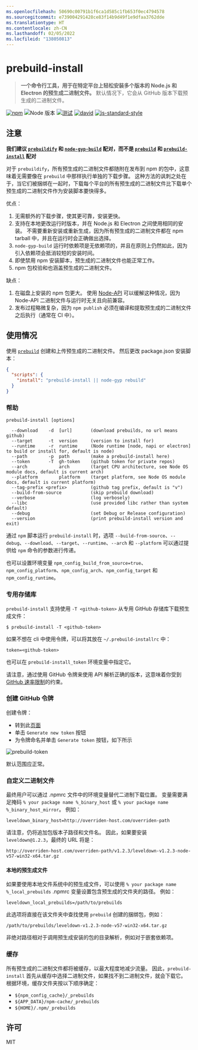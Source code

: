 ```yaml
---
ms.openlocfilehash: 50690c00791b1f6ca1d585c1fb653f0ec4794578
ms.sourcegitcommit: e739004291428ce83f14b9d49f1e9dfaa3762dde
ms.translationtype: HT
ms.contentlocale: zh-CN
ms.lasthandoff: 02/05/2022
ms.locfileid: "138050813"
---
```

# <a name="prebuild-install"></a>prebuild-install

> **一个命令行工具，用于在特定平台上轻松安装多个版本的 Node.js 和 Electron 的预生成二进制文件。**
> 默认情况下，它会从 GitHub 版本下载预生成的二进制文件。

[![npm](https://img.shields.io/npm/v/prebuild-install.svg)](https://www.npmjs.com/package/prebuild-install)
![Node 版本](https://img.shields.io/node/v/prebuild-install.svg)
[![测试](https://github.com/prebuild/prebuild-install/actions/workflows/test.yml/badge.svg)](https://github.com/prebuild/prebuild-install/actions/workflows/test.yml)
[![david](https://david-dm.org/prebuild/prebuild-install.svg)](https://david-dm.org/prebuild/prebuild-install)
[![js-standard-style](https://img.shields.io/badge/code%20style-standard-brightgreen.svg)](http://standardjs.com/)

## <a name="note"></a>注意

**我们建议 [`prebuildify`](https://github.com/prebuild/prebuildify) 和 [`node-gyp-build`](https://github.com/prebuild/node-gyp-build) 配对，而不是 [`prebuild`](https://github.com/prebuild/prebuild) 和 [`prebuild-install`](https://github.com/prebuild/prebuild-install) 配对**

对于 `prebuildify`，所有预生成的二进制文件都随附在发布到 npm 的包中，这意味着无需要像在 `prebuild` 中那样执行单独的下载步骤。 这种方法的讽刺之处在于，当它们被捆绑在一起时，下载每个平台的所有预生成的二进制文件比下载单个预生成的二进制文件作为安装脚本要快得多。

优点：

1. 无需额外的下载步骤，使其更可靠，安装更快。
2. 支持在本地更改运行时版本，并在 Node.js 和 Electron 之间使用相同的安装。 不需要重新安装或重新生成，因为所有预生成的二进制文件都在 npm tarball 中，并且在运行时会正确做出选择。
3. `node-gyp-build` 运行时依赖项是无依赖项的，并且在原则上仍然如此，因为引入依赖项会抵消较短的安装时间。
4. 即使禁用 npm 安装脚本，预生成的二进制文件也能正常工作。
5. npm 包校验和也涵盖预生成的二进制文件。

缺点：

1. 在磁盘上安装的 npm 包更大。 使用 [Node-API](https://nodejs.org/api/n-api.html) 可以缓解这种情况，因为 Node-API 二进制文件与运行时无关且向前兼容。
2. 发布过程略微复杂，因为 `npm publish` 必须在编译和提取预生成的二进制文件之后执行（通常在 CI 中）。

## <a name="usage"></a>使用情况

使用 [`prebuild`](https://github.com/prebuild/prebuild) 创建和上传预生成的二进制文件。 然后更改 package.json 安装脚本：

```json
{
  "scripts": {
    "install": "prebuild-install || node-gyp rebuild"
  }
}
```

### <a name="help"></a>帮助

```
prebuild-install [options]

  --download    -d  [url]       (download prebuilds, no url means github)
  --target      -t  version     (version to install for)
  --runtime     -r  runtime     (Node runtime [node, napi or electron] to build or install for, default is node)
  --path        -p  path        (make a prebuild-install here)
  --token       -T  gh-token    (github token for private repos)
  --arch            arch        (target CPU architecture, see Node OS module docs, default is current arch)
  --platform        platform    (target platform, see Node OS module docs, default is current platform)
  --tag-prefix <prefix>         (github tag prefix, default is "v")
  --build-from-source           (skip prebuild download)
  --verbose                     (log verbosely)
  --libc                        (use provided libc rather than system default)
  --debug                       (set Debug or Release configuration)
  --version                     (print prebuild-install version and exit)
```

通过 `npm` 脚本运行 `prebuild-install` 时，选项 `--build-from-source`、`--debug`、`--download`、`--target`、`--runtime`、`--arch` 和 `--platform` 可以通过提供给 `npm` 命令的参数进行传递。

也可以设置环境变量 `npm_config_build_from_source=true`、`npm_config_platform`、`npm_config_arch`、`npm_config_target` 和 `npm_config_runtime`。

### <a name="private-repositories"></a>专用存储库

`prebuild-install` 支持使用 `-T <github-token>` 从专用 GitHub 存储库下载预生成文件：

```
$ prebuild-install -T <github-token>
```

如果不想在 cli 中使用令牌，可以将其放在 `~/.prebuild-installrc` 中：

```
token=<github-token>
```

也可以在 `prebuild-install_token` 环境变量中指定它。

请注意，通过使用 GitHub 令牌来使用 API 解析正确的版本，这意味着你受到 [GitHub 速率限制](https://developer.github.com/v3/rate_limit/)的约束。

### <a name="create-github-token"></a>创建 GitHub 令牌

创建令牌：

- 转到此[页面](https://github.com/settings/tokens)
- 单击 `Generate new token` 按钮
- 为令牌命名并单击 `Generate token` 按钮，如下所示

![prebuild-token](https://cloud.githubusercontent.com/assets/13285808/20844584/d0b85268-b8c0-11e6-8b08-2b19522165a9.png)

默认范围应正常。

### <a name="custom-binaries"></a>自定义二进制文件

最终用户可以通过 .npmrc 文件中的环境变量替代二进制下载位置。
变量需要满足掩码 `% your package name %_binary_host` 或 `% your package name %_binary_host_mirror`。 例如：

```
leveldown_binary_host=http://overriden-host.com/overriden-path
```

请注意，仍将追加包版本子路径和文件名。
因此，如果要安装 `leveldown@1.2.3`，最终的 URL 将是：

```
http://overriden-host.com/overriden-path/v1.2.3/leveldown-v1.2.3-node-v57-win32-x64.tar.gz
```

#### <a name="local-prebuilds"></a>本地的预生成文件

如果要使用本地文件系统中的预生成文件，可以使用 `% your package name %_local_prebuilds` .npmrc 变量设置包含预生成的文件夹的路径。 例如：

```
leveldown_local_prebuilds=/path/to/prebuilds
```

此选项将直接在该文件夹中查找使用 `prebuild` 创建的捆绑包，例如：

```
/path/to/prebuilds/leveldown-v1.2.3-node-v57-win32-x64.tar.gz
```

非绝对路径相对于调用预生成安装的包的目录解析，例如对于嵌套依赖项。

### <a name="cache"></a>缓存

所有预生成的二进制文件都将被缓存，以最大程度地减少流量。 因此，`prebuild-install` 首先从缓存中选择二进制文件，如果找不到二进制文件，就会下载它。 根据环境，缓存文件夹按以下顺序确定：

- `${npm_config_cache}/_prebuilds`
- `${APP_DATA}/npm-cache/_prebuilds`
- `${HOME}/.npm/_prebuilds`

## <a name="license"></a>许可

MIT
